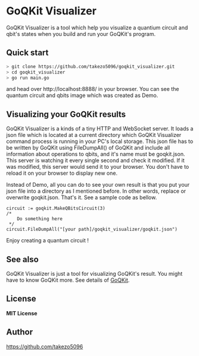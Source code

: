 # GoQKit Visualizer
GoQKit Visualizer is a tool which help you visualize a quantium circuit and qbit's states when you build and run your GoQKit's program.

## Quick start
```bash
> git clone https://github.com/takezo5096/goqkit_visualizer.git
> cd goqkit_visualizer
> go run main.go
```
and head over http://localhost:8888/ in your browser.
You can see the quantum circuit and qbits image which was created as Demo.

## Visualizing your GoQKit results
GoQKit Visualizer is a kinds of a tiny HTTP and WebSocket server. 
It loads a json file which is located at a current directory which GoQKit Visualizer command process is running in your PC's local storage.
This json file has to be written by GoQKit using FileDumpAll() of GoQKit 
and include all information about operations to qbits, and it's name must be goqkit.json.
This server is watching it every single second and check it modified.
If it was modified, this server would send it to your browser.
You don't have to reload it on your browser to display new one.

Instead of Demo, all you can do to see your own result is that you put your json file into a directory as I mentioned before.
In other words, replace or overwrite goqkit.json. That's it. See a sample code as bellow.
```golang
circuit := goqkit.MakeQBitsCircuit(3)
/*
    Do something here
 */
circuit.FileDumpAll("[your path]/goqkit_visualizer/goqkit.json")
```

Enjoy creating a quantum circuit !

## See also
GoQKit Visualizer is just a tool for visualizing GoQKit's result.
You might have to know GoQKit more. See details of [GoQKit](https://github.com/takezo5096/goqkit).

## License
**MIT License**

## Author
https://github.com/takezo5096